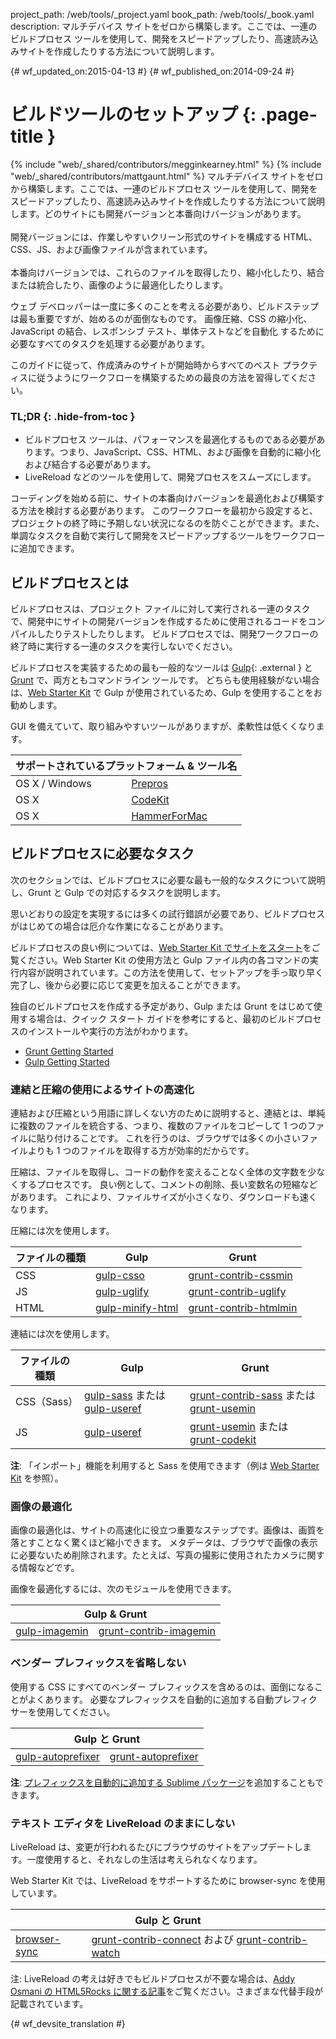 project_path: /web/tools/_project.yaml
book_path: /web/tools/_book.yaml
description: マルチデバイス サイトをゼロから構築します。ここでは、一連のビルドプロセス ツールを使用して、開発をスピードアップしたり、高速読み込みサイトを作成したりする方法について説明します。

{# wf_updated_on:2015-04-13 #}
{# wf_published_on:2014-09-24 #}

# ビルドツールのセットアップ {: .page-title }

{% include "web/_shared/contributors/megginkearney.html" %}
{% include "web/_shared/contributors/mattgaunt.html" %}
マルチデバイス サイトをゼロから構築します。ここでは、一連のビルドプロセス ツールを使用して、開発をスピードアップしたり、高速読み込みサイトを作成したりする方法について説明します。どのサイトにも開発バージョンと本番向けバージョンがあります。<br /><br />開発バージョンには、作業しやすいクリーン形式のサイトを構成する HTML、CSS、JS、および画像ファイルが含まれています。<br /><br />本番向けバージョンでは、これらのファイルを取得したり、縮小化したり、結合または統合したり、画像のように最適化したりします。

ウェブ デベロッパーは一度に多くのことを考える必要があり、ビルドステップは最も重要ですが、始めるのが面倒なものです。
画像圧縮、CSS の縮小化、JavaScript の結合、レスポンシブ テスト、単体テストなどを自動化
するために必要なすべてのタスクを処理する必要があります。



このガイドに従って、作成済みのサイトが開始時からすべてのベスト プラクティスに従うようにワークフローを構築するための最良の方法を習得してください。




### TL;DR {: .hide-from-toc }
- ビルドプロセス ツールは、パフォーマンスを最適化するものである必要があります。つまり、JavaScript、CSS、HTML、および画像を自動的に縮小化および結合する必要があります。
- LiveReload などのツールを使用して、開発プロセスをスムーズにします。


コーディングを始める前に、サイトの本番向けバージョンを最適化および構築する方法を検討する必要があります。
このワークフローを最初から設定すると、プロジェクトの終了時に予期しない状況になるのを防ぐことができます。また、単調なタスクを自動で実行して開発をスピードアップするツールをワークフローに追加できます。




##  ビルドプロセスとは

ビルドプロセスは、プロジェクト ファイルに対して実行される一連のタスクで、開発中にサイトの開発バージョンを作成するために使用されるコードをコンパイルしたりテストしたりします。
ビルドプロセスでは、開発ワークフローの終了時に実行する一連のタスクを実行しないでください。


ビルドプロセスを実装するための最も一般的なツールは [Gulp](http://gulpjs.com/){: .external } と [Grunt](http://gruntjs.com/) で、両方ともコマンドライン ツールです。
どちらも使用経験がない場合は、[Web Starter Kit](/web/tools/starter-kit/) で Gulp が使用されているため、Gulp を使用することをお勧めします。



GUI を備えていて、取り組みやすいツールがありますが、柔軟性は低くくなります。


<table class="responsive">
  <thead>
    <tr>
      <th colspan="2">サポートされているプラットフォーム &amp; ツール名</th>
    </tr>
  </thead>
  <tbody>
    <tr>
      <td data-th="Supported Platforms">OS X / Windows</td>
      <td data-th="Gulp"><a href="http://alphapixels.com/prepros/">Prepros</a></td>
    </tr>
    <tr>
      <td data-th="Supported Platforms">OS X</td>
      <td data-th="Gulp"><a href="https://incident57.com/codekit/">CodeKit</a></td>
    </tr>
    <tr>
      <td data-th="Supported Platforms">OS X</td>
      <td data-th="Gulp"><a href="http://hammerformac.com/">HammerForMac</a></td>
    </tr>
  </tbody>
</table>


##  ビルドプロセスに必要なタスク

次のセクションでは、ビルドプロセスに必要な最も一般的なタスクについて説明し、Grunt と Gulp での対応するタスクを説明します。


思いどおりの設定を実現するには多くの試行錯誤が必要であり、ビルドプロセスがはじめての場合は厄介な作業になることがあります。


ビルドプロセスの良い例については、[Web Starter Kit でサイトをスタート](/web/fundamentals/getting-started/web-starter-kit/)をご覧ください。Web Starter Kit の使用方法と Gulp ファイル内の各コマンドの実行内容が説明されています。この方法を使用して、セットアップを手っ取り早く完了し、後から必要に応じて変更を加えることができます。


独自のビルドプロセスを作成する予定があり、Gulp または Grunt をはじめて使用する場合は、クイック スタート ガイドを参考にすると、最初のビルドプロセスのインストールや実行の方法がわかります。



* [Grunt Getting Started](http://gruntjs.com/getting-started)
* [Gulp Getting Started](https://github.com/gulpjs/gulp/blob/master/docs/getting-started.md#getting-started)


###  連結と圧縮の使用によるサイトの高速化

連結および圧縮という用語に詳しくない方のために説明すると、連結とは、単純に複数のファイルを統合する、つまり、複数のファイルをコピーして 1 つのファイルに貼り付けることです。
これを行うのは、ブラウザでは多くの小さいファイルよりも 1 つのファイルを取得する方が効率的だからです。


圧縮は、ファイルを取得し、コードの動作を変えることなく全体の文字数を少なくするプロセスです。
良い例として、コメントの削除、長い変数名の短縮などがあります。
これにより、ファイルサイズが小さくなり、ダウンロードも速くなります。


圧縮には次を使用します。

<table>
  <thead>
    <tr>
      <th data-th="Type of File">ファイルの種類</th>
      <th data-th="Gulp">Gulp</th>
      <th data-th="Grunt">Grunt</th>
    </tr>
  </thead>
  <tbody>
    <tr>
      <td data-th="Type of File">CSS</td>
      <td data-th="Gulp"><a href="https://github.com/ben-eb/gulp-csso">gulp-csso</a></td>
      <td data-th="Grunt"><a href="https://github.com/gruntjs/grunt-contrib-cssmin">grunt-contrib-cssmin</a></td>
    </tr>
    <tr>
      <td data-th="Type of File">JS</td>
      <td data-th="Gulp"><a href="https://github.com/terinjokes/gulp-uglify/">gulp-uglify</a></td>
      <td data-th="Grunt"><a href="https://github.com/gruntjs/grunt-contrib-uglify">grunt-contrib-uglify</a></td>
    </tr>
    <tr>
      <td data-th="Type of File">HTML</td>
      <td data-th="Gulp"><a href="https://www.npmjs.com/package/gulp-minify-html">gulp-minify-html</a></td>
      <td data-th="Grunt"><a href="https://github.com/gruntjs/grunt-contrib-htmlmin">grunt-contrib-htmlmin</a></td>
    </tr>
  </tbody>
</table>

連結には次を使用します。

<table>
  <thead>
    <tr>
      <th data-th="Type of File">ファイルの種類</th>
      <th data-th="Gulp">Gulp</th>
      <th data-th="Grunt">Grunt</th>
    </tr>
  </thead>
  <tbody>
    <tr>
      <td data-th="Type of File">CSS（Sass）</td>
      <td data-th="Gulp"><a href="https://github.com/dlmanning/gulp-sass">gulp-sass</a> または <a href="https://github.com/jonkemp/gulp-useref">gulp-useref</a></td>
      <td data-th="Grunt"><a href="https://github.com/gruntjs/grunt-contrib-sass">grunt-contrib-sass</a> または <a href="https://github.com/yeoman/grunt-usemin">grunt-usemin</a></td>
    </tr>
    <tr>
      <td data-th="Type of File">JS</td>
      <td data-th="Gulp"><a href="https://github.com/jonkemp/gulp-useref">gulp-useref</a></td>
      <td data-th="Grunt"><a href="https://github.com/yeoman/grunt-usemin">grunt-usemin</a> または <a href="https://github.com/fatso83/grunt-codekit">grunt-codekit</a></td>
    </tr>
  </tbody>
</table>

**注**: 「インポート」機能を利用すると Sass を使用できます（例は [Web Starter
Kit](https://github.com/google/web-starter-kit/blob/master/app/styles/main.scss) を参照）。

###  画像の最適化

画像の最適化は、サイトの高速化に役立つ重要なステップです。画像は、画質を落とすことなく驚くほど縮小できます。
メタデータは、ブラウザで画像の表示に必要ないため削除されます。たとえば、写真の撮影に使用されたカメラに関する情報などです。



画像を最適化するには、次のモジュールを使用できます。

<table class="responsive">
  <thead>
    <tr>
      <th colspan="2">Gulp &amp; Grunt</th>
    </tr>
  </thead>
  <tbody>
    <tr>
      <td data-th="Gulp"><a href="https://github.com/sindresorhus/gulp-imagemin">gulp-imagemin</a></td>
      <td data-th="Grunt"><a href="https://github.com/gruntjs/grunt-contrib-imagemin">grunt-contrib-imagemin</a></td>
    </tr>
  </tbody>
</table>

###  ベンダー プレフィックスを省略しない

使用する CSS にすべてのベンダー プレフィックスを含めるのは、面倒になることがよくあります。
必要なプレフィックスを自動的に追加する自動プレフィクサーを使用してください。


<table class="responsive">
  <thead>
    <tr>
      <th colspan="2">Gulp と Grunt</th>
    </tr>
  </thead>
  <tbody>
    <tr>
      <td data-th="Gulp"><a href="https://github.com/sindresorhus/gulp-autoprefixer">gulp-autoprefixer</a></td>
      <td data-th="Grunt"><a href="https://github.com/nDmitry/grunt-autoprefixer">grunt-autoprefixer</a></td>
    </tr>
  </tbody>
</table>

**注**: 
[プレフィックスを自動的に追加する Sublime パッケージ](/web/tools/setup/setup-editor#autoprefixer)を追加することもできます。


###  テキスト エディタを LiveReload のままにしない

LiveReload は、変更が行われるたびにブラウザのサイトをアップデートします。一度使用すると、それなしの生活は考えられなくなります。


Web Starter Kit では、LiveReload をサポートするために browser-sync を使用しています。

<table class="responsive">
  <thead>
    <tr>
      <th colspan="2">Gulp と Grunt</th>
    </tr>
  </thead>
  <tbody>
    <tr>
      <td data-th="Gulp"><a href="http://www.browsersync.io/docs/gulp/">browser-sync</a></td>
      <td data-th="Grunt"><a href="https://github.com/gruntjs/grunt-contrib-connect">grunt-contrib-connect</a> および <a href="https://github.com/gruntjs/grunt-contrib-watch">grunt-contrib-watch</a></td>
    </tr>
  </tbody>
</table>

注: LiveReload の考えは好きでもビルドプロセスが不要な場合は、[Addy Osmani の HTML5Rocks に関する記事](http://www.html5rocks.com/en/tutorials/tooling/synchronized-cross-device-testing/)をご覧ください。さまざまな代替手段が記載されています。


{# wf_devsite_translation #}
